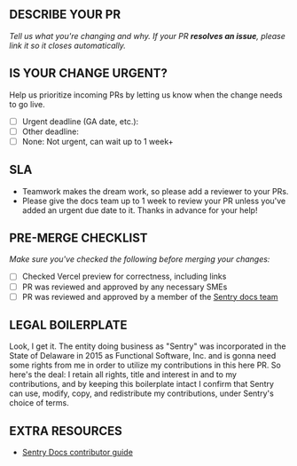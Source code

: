 <!-- Use this checklist to make sure your PR is ready for merge. You may delete any sections you don't need. -->

## DESCRIBE YOUR PR
*Tell us what you're changing and why. If your PR **resolves an issue**, please link it so it closes automatically.*

## IS YOUR CHANGE URGENT?     

Help us prioritize incoming PRs by letting us know when the change needs to go live. 
- [ ] Urgent deadline (GA date, etc.): <!-- ENTER DATE HERE -->
- [ ] Other deadline: <!-- ENTER DATE HERE -->
- [ ] None: Not urgent, can wait up to 1 week+

## SLA

- Teamwork makes the dream work, so please add a reviewer to your PRs. 
- Please give the docs team up to 1 week to review your PR unless you've added an urgent due date to it. 
Thanks in advance for your help!

## PRE-MERGE CHECKLIST

*Make sure you've checked the following before merging your changes:*

- [ ] Checked Vercel preview for correctness, including links
- [ ] PR was reviewed and approved by any necessary SMEs
- [ ] PR was reviewed and approved by a member of the [Sentry docs team](https://github.com/orgs/getsentry/teams/docs)

## LEGAL BOILERPLATE

<!-- Sentry employees and contractors can delete or ignore this section. -->

Look, I get it. The entity doing business as "Sentry" was incorporated in the State of Delaware in 2015 as Functional Software, Inc. and is gonna need some rights from me in order to utilize my contributions in this here PR. So here's the deal: I retain all rights, title and interest in and to my contributions, and by keeping this boilerplate intact I confirm that Sentry can use, modify, copy, and redistribute my contributions, under Sentry's choice of terms.

## EXTRA RESOURCES

- [Sentry Docs contributor guide](https://docs.sentry.io/contributing/)
